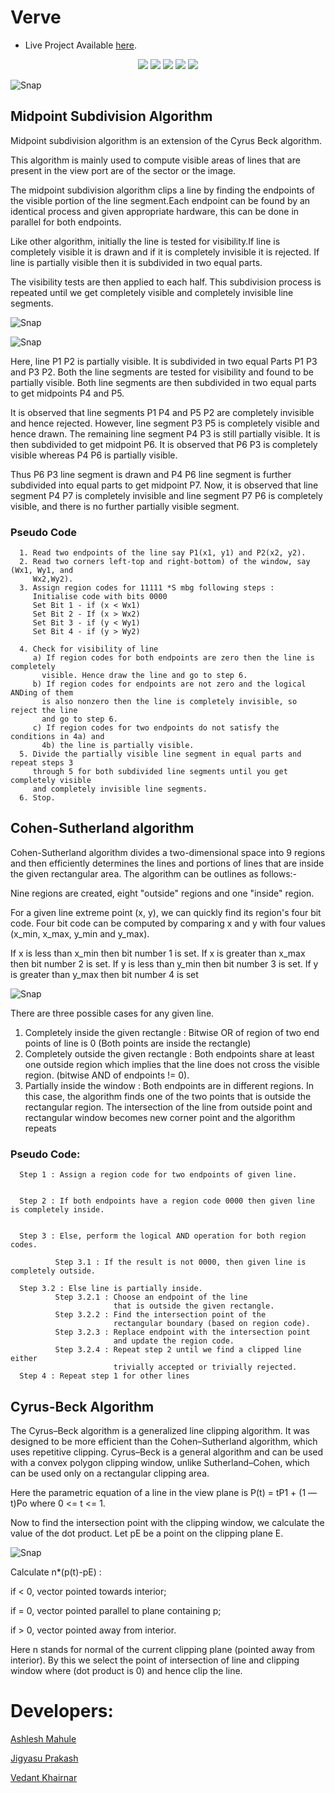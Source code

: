 # Verve
- Live Project Available <a href="http://vedantkhairnar.ml/verve/">here</a>.


<div align="center">
<img src="https://img.shields.io/github/license/JigyasuPrakash/verve">	
<img src="https://img.shields.io/github/stars/JigyasuPrakash/verve">
<img src="https://img.shields.io/github/forks/JigyasuPrakash/verve">
<img src="https://img.shields.io/github/issues/JigyasuPrakash/verve">
<img src="https://img.shields.io/badge/PRs-welcome-informational">
</div>

![Snap](https://github.com/JigyasuPrakash/verve/blob/master/images/verve.png)


## Midpoint Subdivision Algorithm

Midpoint subdivision algorithm is an extension of the Cyrus Beck algorithm.

This algorithm is mainly used to compute visible areas of lines that are present in the view port are of the sector or the image.

The midpoint subdivision algorithm clips a line by finding the endpoints of the visible portion of the line segment.Each endpoint can be found by an identical process and given appropriate hardware, this can be done in parallel for both endpoints. 

Like other algorithm, initially the line is tested for visibility.If line is completely visible it is drawn and if it is completely invisible it is rejected. If line is partially visible then it is subdivided in two equal parts. 

The visibility tests are then applied to each half. 
This subdivision process is repeated until we get completely visible and completely invisible line segments.

![Snap](https://github.com/JigyasuPrakash/verve/blob/master/images/5.png)

![Snap](https://github.com/JigyasuPrakash/verve/blob/master/images/3.png)

  
Here, line P1 P2 is partially visible. It is subdivided in two equal Parts P1 P3 and P3 P2.
Both the line segments are tested for visibility and found to be partially visible. Both line segments are then subdivided in two equal parts to get midpoints P4 and P5.

It is observed that line segments P1 P4 and P5 P2 are completely invisible and hence rejected. However, line segment P3 P5 is completely visible and hence drawn.
The remaining line segment P4 P3 is still partially visible. It is then subdivided to get midpoint P6. It is observed that P6 P3 is completely visible whereas P4 P6 is partially visible.

Thus P6 P3 line segment is drawn and P4 P6 line segment is further subdivided into equal parts to get midpoint P7. 
Now, it is observed that line segment P4 P7 is completely invisible and line segment P7 P6 is completely visible, and there is no further partially visible segment.

### Pseudo Code

      1. Read two endpoints of the line say P1(x1, y1) and P2(x2, y2).
      2. Read two corners left-top and right-bottom) of the window, say (Wx1, Wy1, and
         Wx2,Wy2).
      3. Assign region codes for 11111 *S mbg following steps :
         Initialise code with bits 0000
         Set Bit 1 - if (x < Wx1) 
         Set Bit 2 - If (x > Wx2) 
         Set Bit 3 - if (y < Wy1) 
         Set Bit 4 - if (y > Wy2)

      4. Check for visibility of line
         a) If region codes for both endpoints are zero then the line is completely 
           visible. Hence draw the line and go to step 6.
         b) If region codes for endpoints are not zero and the logical ANDing of them 
           is also nonzero then the line is completely invisible, so reject the line
           and go to step 6.
         c) If region codes for two endpoints do not satisfy the conditions in 4a) and 
           4b) the line is partially visible.
      5. Divide the partially visible line segment in equal parts and repeat steps 3 
         through 5 for both subdivided line segments until you get completely visible 
         and completely invisible line segments.
      6. Stop.



## Cohen-Sutherland algorithm

Cohen-Sutherland algorithm divides a two-dimensional space into 9 regions and then efficiently determines the lines and portions of lines that are inside the given rectangular area.
The algorithm can be outlines as follows:-


Nine regions are created, eight "outside" regions and one 
"inside" region.

For a given line extreme point (x, y), we can quickly
find its region's four bit code. Four bit code can 
be computed by comparing x and y with four values 
(x_min, x_max, y_min and y_max).

If x is less than x_min then bit number 1 is set.
If x is greater than x_max then bit number 2 is set.
If y is less than y_min then bit number 3 is set.
If y is greater than y_max then bit number 4 is set

 
![Snap](https://github.com/JigyasuPrakash/verve/blob/master/images/2.png)

 
 
There are three possible cases for any given line.
1.	Completely inside the given rectangle : Bitwise OR of region of two end points of line is 0 (Both points are inside the rectangle)
2.	Completely outside the given rectangle : Both endpoints share at least one outside region which implies that the line does not cross the visible region. (bitwise AND of endpoints != 0).
3.	Partially inside the window : Both endpoints are in different regions. In this case, the algorithm finds one of the two points that is outside the rectangular region. The intersection of the line from outside point and rectangular window becomes new corner point and the algorithm repeats
 

 
### Pseudo Code:


      Step 1 : Assign a region code for two endpoints of given line.


      Step 2 : If both endpoints have a region code 0000 then given line is completely inside.


      Step 3 : Else, perform the logical AND operation for both region codes.

              Step 3.1 : If the result is not 0000, then given line is completely outside.

      Step 3.2 : Else line is partially inside.
              Step 3.2.1 : Choose an endpoint of the line 
                           that is outside the given rectangle.
              Step 3.2.2 : Find the intersection point of the 
                           rectangular boundary (based on region code).
              Step 3.2.3 : Replace endpoint with the intersection point 
                           and update the region code.
              Step 3.2.4 : Repeat step 2 until we find a clipped line either 
                           trivially accepted or trivially rejected.
      Step 4 : Repeat step 1 for other lines



## Cyrus-Beck Algorithm

The Cyrus–Beck algorithm is a generalized line clipping algorithm. It was designed to be more efficient than the Cohen–Sutherland algorithm, which uses repetitive clipping. Cyrus–Beck is a general algorithm and can be used with a convex polygon clipping window, unlike Sutherland–Cohen, which can be used only on a rectangular clipping area.

Here the parametric equation of a line in the view plane is
       P(t) = tP1 + (1 — t)Po
       where  0 <= t <= 1.

Now to find the intersection point with the clipping window, we calculate the value of the dot product. Let pE be a point on the clipping plane E.

![Snap](https://github.com/JigyasuPrakash/verve/blob/master/images/cba.png)

Calculate n*(p(t)-pE) :

if < 0, vector pointed towards interior;

if = 0, vector pointed parallel to plane containing p;

if > 0, vector pointed away from interior.

Here n stands for normal of the current clipping plane (pointed away from interior).
By this we select the point of intersection of line and clipping window where (dot product is 0) and hence clip the line.


 




# Developers:

[Ashlesh Mahule](https://www.linkedin.com/in/ashlesh-mahule/) 

[Jigyasu Prakash](http://itsjigyasu.me/) 

[Vedant Khairnar](http://vedantkhairnar.ml/) 



